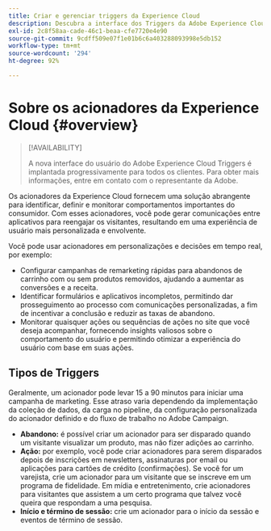 ```yaml
---
title: Criar e gerenciar triggers da Experience Cloud
description: Descubra a interface dos Triggers da Adobe Experience Cloud
exl-id: 2c8f58aa-cade-46c1-beaa-cfe7720e4e90
source-git-commit: 9cdff509e07f1e01b6c6a403288093998e5db152
workflow-type: tm+mt
source-wordcount: '294'
ht-degree: 92%

---
```


# Sobre os acionadores da Experience Cloud  {#overview}

>[!AVAILABILITY]
>
>A nova interface do usuário do Adobe Experience Cloud Triggers é implantada progressivamente para todos os clientes. Para obter mais informações, entre em contato com o representante da Adobe.

Os acionadores da Experience Cloud fornecem uma solução abrangente para identificar, definir e monitorar comportamentos importantes do consumidor. Com esses acionadores, você pode gerar comunicações entre aplicativos para reengajar os visitantes, resultando em uma experiência de usuário mais personalizada e envolvente.

Você pode usar acionadores em personalizações e decisões em tempo real, por exemplo:

* Configurar campanhas de remarketing rápidas para abandonos de carrinho com ou sem produtos removidos, ajudando a aumentar as conversões e a receita.
* Identificar formulários e aplicativos incompletos, permitindo dar prosseguimento ao processo com comunicações personalizadas, a fim de incentivar a conclusão e reduzir as taxas de abandono.
* Monitorar quaisquer ações ou sequências de ações no site que você deseja acompanhar, fornecendo insights valiosos sobre o comportamento do usuário e permitindo otimizar a experiência do usuário com base em suas ações.

## Tipos de Triggers

Geralmente, um acionador pode levar 15 a 90 minutos para iniciar uma campanha de marketing. Esse atraso varia dependendo da implementação da coleção de dados, da carga no pipeline, da configuração personalizada do acionador definido e do fluxo de trabalho no Adobe Campaign.

* **Abandono:** é possível criar um acionador para ser disparado quando um visitante visualizar um produto, mas não fizer adições ao carrinho.
* **Ação:** por exemplo, você pode criar acionadores para serem disparados depois de inscrições em newsletters, assinaturas por email ou aplicações para cartões de crédito (confirmações). Se você for um varejista, crie um acionador para um visitante que se inscreve em um programa de fidelidade. Em mídia e entretenimento, crie acionadores para visitantes que assistem a um certo programa que talvez você queira que respondam a uma pesquisa.
* **Início e término de sessão:** crie um acionador para o início da sessão e eventos de término de sessão.
